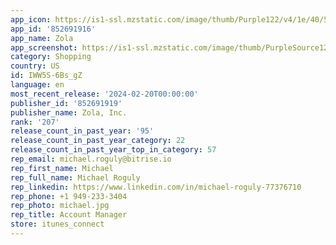 ```yaml
---
app_icon: https://is1-ssl.mzstatic.com/image/thumb/Purple122/v4/1e/40/53/1e4053bb-0331-5426-0f46-c338b05ccf2c/AppIcon-0-0-1x_U007emarketing-0-7-0-85-220.png/1024x1024bb.png
app_id: '852691916'
app_name: Zola
app_screenshot: https://is1-ssl.mzstatic.com/image/thumb/PurpleSource123/v4/e4/d3/96/e4d396e0-b0dc-a53e-395f-eeb1a2b4fc65/9ace6cac-b814-4eca-8cb7-c337fdc44656_background_1284_2778.jpg/1284x2778bb.png
category: Shopping
country: US
id: IWW5S-6Bs_gZ
language: en
most_recent_release: '2024-02-20T00:00:00'
publisher_id: '852691919'
publisher_name: Zola, Inc.
rank: '207'
release_count_in_past_year: '95'
release_count_in_past_year_category: 22
release_count_in_past_year_top_in_category: 57
rep_email: michael.roguly@bitrise.io
rep_first_name: Michael
rep_full_name: Michael Roguly
rep_linkedin: https://www.linkedin.com/in/michael-roguly-77376710
rep_phone: +1 949-233-3404
rep_photo: michael.jpg
rep_title: Account Manager
store: itunes_connect
---
```

